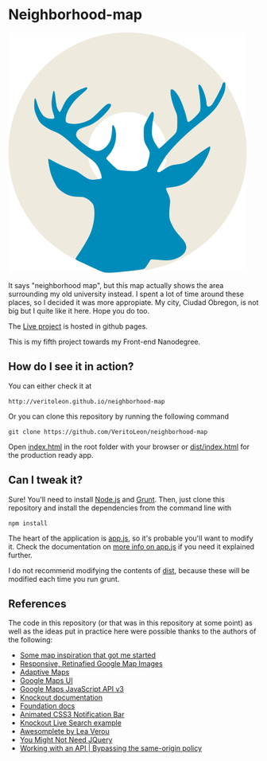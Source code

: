 # Neighborhood-map
<img src="img/logo.png" alt="">

It says "neighborhood map", but this map actually shows the area surrounding my old university instead. I spent a lot of time around these places, so I decided it was more appropiate. My city, Ciudad Obregon, is not big but I quite like it here. Hope you do too.

The [Live project](http://veritoleon.github.io/neighborhood-map/) is hosted in github pages.

This is my fifth project towards my Front-end Nanodegree.

How do I see it in action?
-------------------------------------
You can either check it at
```
http://veritoleon.github.io/neighborhood-map
```

Or you can clone this repository by running the following command
```
git clone https://github.com/VeritoLeon/neighborhood-map
```

Open [index.html](index.html) in the root folder with your browser or [dist/index.html](dist/index.html) for the production ready app.

Can I tweak it?
-------------------------------------
Sure! You'll need to install [Node.js](https://nodejs.org) and [Grunt](http://gruntjs.com/getting-started). Then, just clone this repository and install the dependencies from the command line with 
```
npm install
```
The heart of the application is [app.js](js/app.js), so it's probable you'll want to modify it. Check the documentation on [more info on app.js](js/AppJsInfo.md) if you need it explained further.

I do not recommend modifying the contents of [dist](dist), because these will be modified each time you run grunt.

References
-------------------------------------
The code in this repository (or that was in this repository at some point) as well as the ideas put in practice here were possible thanks to the authors of the following:
* [Some map inspiration that got me started](http://codepen.io/digsublime/pen/vERPxW)
* [Responsive, Retinafied Google Map Images](http://webdesigntutsplus.s3.amazonaws.com/tuts/365_google_maps/demo/index.html)
* [Adaptive Maps](http://bradfrost.com/blog/post/adaptive-maps/)
* [Google Maps UI](https://maps.google.com/maps)
* [Google Maps JavaScript API v3](https://developers.google.com/maps/documentation/javascript/tutorial)
* [Knockout documentation](http://knockoutjs.com/documentation/introduction.html)
* [Foundation docs](http://foundation.zurb.com/docs)
* [Animated CSS3 Notification Bar](http://martinivanov.net/2013/12/20/animated-css3-notification-bar/)
* [Knockout Live Search example](https://gist.github.com/hinchley/5973926)
* [Awesomplete by Lea Verou](http://leaverou.github.io/awesomplete/)
* [You Might Not Need JQuery](http://youmightnotneedjquery.com/)
* [Working with an API | Bypassing the same-origin policy](http://jsandjq.tumblr.com/post/100002927594/working-with-an-api-bypassing-the-same-origin)
